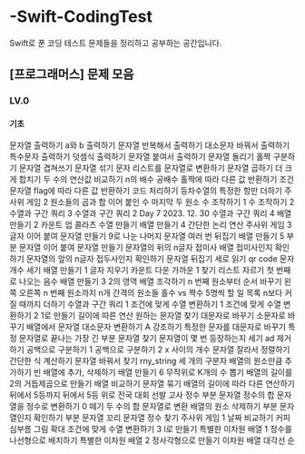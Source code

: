 # -Swift-CodingTest
Swift로 푼 코딩 테스트 문제들을 정리하고 공부하는 공간입니다.

## [프로그래머스] 문제 모음

### LV.0

#### 기초

문자열 출력하기
a와 b 출력하기
문자열 반복해서 출력하기
대소문자 바꿔서 출력하기
특수문자 출력하기
덧셈식 출력하기
문자열 붙여서 출력하기
문자열 돌리기
홀짝 구분하기
문자열 겹쳐쓰기
문자열 섞기
문자 리스트를 문자열로 변환하기
문자열 곱하기
더 크게 합치기
두 수의 연산값 비교하기
n의 배수
공배수
홀짝에 따라 다른 값 반환하기
조건 문자열
flag에 따라 다른 값 반환하기
코드 처리하기
등차수열의 특정한 항만 더하기
주사위 게임 2
원소들의 곱과 합
이어 붙인 수
마지막 두 원소
수 조작하기 1
수 조작하기 2
수열과 구간 쿼리 3
수열과 구간 쿼리 2
Day 7
2023. 12. 30
수열과 구간 쿼리 4
배열 만들기 2
카운트 업
콜라츠 수열 만들기
배열 만들기 4
간단한 논리 연산
주사위 게임 3
글자 이어 붙여 문자열 만들기
9로 나눈 나머지
문자열 여러 번 뒤집기
배열 만들기 5
부분 문자열 이어 붙여 문자열 만들기
문자열의 뒤의 n글자
접미사 배열
접미사인지 확인하기
문자열의 앞의 n글자
접두사인지 확인하기
문자열 뒤집기
세로 읽기
qr code
문자 개수 세기
배열 만들기 1
글자 지우기
카운트 다운
가까운 1 찾기
리스트 자르기
첫 번째로 나오는 음수
배열 만들기 3
2의 영역
배열 조각하기
n 번째 원소부터
순서 바꾸기
왼쪽 오른쪽
n 번째 원소까지
n개 간격의 원소들
홀수 vs 짝수
5명씩
할 일 목록
n보다 커질 때까지 더하기
수열과 구간 쿼리 1
조건에 맞게 수열 변환하기 1
조건에 맞게 수열 변환하기 2
1로 만들기
길이에 따른 연산
원하는 문자열 찾기
대문자로 바꾸기
소문자로 바꾸기
배열에서 문자열 대소문자 변환하기
A 강조하기
특정한 문자를 대문자로 바꾸기
특정 문자열로 끝나는 가장 긴 부분 문자열 찾기
문자열이 몇 번 등장하는지 세기
ad 제거하기
공백으로 구분하기 1
공백으로 구분하기 2
x 사이의 개수
문자열 잘라서 정렬하기
간단한 식 계산하기
문자열 바꿔서 찾기
rny_string
세 개의 구분자
배열의 원소만큼 추가하기
빈 배열에 추가, 삭제하기
배열 만들기 6
무작위로 K개의 수 뽑기
배열의 길이를 2의 거듭제곱으로 만들기
배열 비교하기
문자열 묶기
배열의 길이에 따라 다른 연산하기
뒤에서 5등까지
뒤에서 5등 위로
전국 대회 선발 고사
정수 부분
문자열 정수의 합
문자열을 정수로 변환하기
0 떼기
두 수의 합
문자열로 변환
배열의 원소 삭제하기
부분 문자열인지 확인하기
부분 문자열
꼬리 문자열
정수 찾기
주사위 게임 1
날짜 비교하기
커피 심부름
그림 확대
조건에 맞게 수열 변환하기 3
l로 만들기
특별한 이차원 배열 1
정수를 나선형으로 배치하기
특별한 이차원 배열 2
정사각형으로 만들기
이차원 배열 대각선 순
